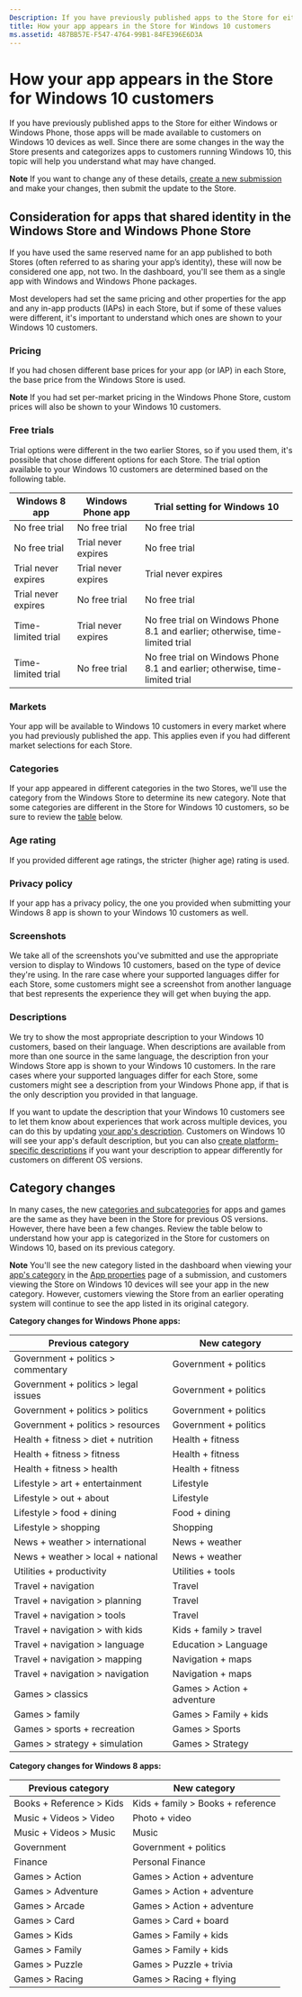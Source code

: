 ```yaml
---
Description: If you have previously published apps to the Store for either Windows or Windows Phone, those apps will be made available to customers on Windows 10 devices as well.
title: How your app appears in the Store for Windows 10 customers
ms.assetid: 487BB57E-F547-4764-99B1-84FE396E6D3A
---
```


# How your app appears in the Store for Windows 10 customers


If you have previously published apps to the Store for either Windows or Windows Phone, those apps will be made available to customers on Windows 10 devices as well. Since there are some changes in the way the Store presents and categorizes apps to customers running Windows 10, this topic will help you understand what may have changed.

**Note**  If you want to change any of these details, [create a new submission](app-submissions.md) and make your changes, then submit the update to the Store.

 

## Consideration for apps that shared identity in the Windows Store and Windows Phone Store


If you have used the same reserved name for an app published to both Stores (often referred to as sharing your app’s identity), these will now be considered one app, not two. In the dashboard, you'll see them as a single app with Windows and Windows Phone packages.

Most developers had set the same pricing and other properties for the app and any in-app products (IAPs) in each Store, but if some of these values were different, it's important to understand which ones are shown to your Windows 10 customers.

### Pricing
If you had chosen different base prices for your app (or IAP) in each Store, the base price from the Windows Store is used.

**Note**  If you had set per-market pricing in the Windows Phone Store, custom prices will also be shown to your Windows 10 customers.

### Free trials
Trial options were different in the two earlier Stores, so if you used them, it's possible that chose different options for each Store. The trial option available to your Windows 10 customers are determined based on the following table.

| Windows 8 app       | Windows Phone app   | Trial setting for Windows 10                                                  |
|---------------------|---------------------|-------------------------------------------------------------------------------|
| No free trial       | No free trial       | No free trial                                                                 |
| No free trial       | Trial never expires | No free trial                                                                 |
| Trial never expires | Trial never expires | Trial never expires                                                           |
| Trial never expires | No free trial       | No free trial                                                                 |
| Time-limited trial  | Trial never expires | No free trial on Windows Phone 8.1 and earlier; otherwise, time-limited trial |
| Time-limited trial  | No free trial       | No free trial on Windows Phone 8.1 and earlier; otherwise, time-limited trial |

### Markets
Your app will be available to Windows 10 customers in every market where you had previously published the app. This applies even if you had different market selections for each Store.

### Categories
If your app appeared in different categories in the two Stores, we'll use the category from the Windows Store to determine its new category. Note that some categories are different in the Store for Windows 10 customers, so be sure to review the [table](#cat) below.

### Age rating
If you provided different age ratings, the stricter (higher age) rating is used.

### Privacy policy
If your app has a privacy policy, the one you provided when submitting your Windows 8 app is shown to your Windows 10 customers as well.

### Screenshots
We take all of the screenshots you've submitted and use the appropriate version to display to Windows 10 customers, based on the type of device they're using. In the rare case where your supported languages differ for each Store, some customers might see a screenshot from another language that best represents the experience they will get when buying the app.

### Descriptions
We try to show the most appropriate description to your Windows 10 customers, based on their language. When descriptions are available from more than one source in the same language, the description fron your Windows Store app is shown to your Windows 10 customers. In the rare cases where your supported languages differ for each Store, some customers might see a description from your Windows Phone app, if that is the only description you provided in that language.

If you want to update the description that your Windows 10 customers see to let them know about experiences that work across multiple devices, you can do this by updating [your app's description](create-app-descriptions.md). Customers on Windows 10 will see your app's default description, but you can also [create platform-specific descriptions](create-platform-specific-descriptions.md) if you want your description to appear differently for customers on different OS versions.

## Category changes


In many cases, the new [categories and subcategories](category-and-subcategory-table.md) for apps and games are the same as they have been in the Store for previous OS versions. However, there have been a few changes. Review the table below to understand how your app is categorized in the Store for customers on Windows 10, based on its previous category.

**Note**  You'll see the new category listed in the dashboard when viewing your [app's category](category-and-subcategory-table.md) in the [App properties](enter-app-properties.md) page of a submission, and customers viewing the Store on Windows 10 devices will see your app in the new category. However, customers viewing the Store from an earlier operating system will continue to see the app listed in its original category.


**Category changes for Windows Phone apps:**

| Previous category                       | New category                  |
|-----------------------------------------|-------------------------------|
| Government + politics &gt; commentary   | Government + politics         |
| Government + politics &gt; legal issues | Government + politics         |
| Government + politics &gt; politics     | Government + politics         |
| Government + politics &gt; resources    | Government + politics         |
| Health + fitness &gt; diet + nutrition  | Health + fitness              |
| Health + fitness &gt; fitness           | Health + fitness              |
| Health + fitness &gt; health            | Health + fitness              |
| Lifestyle &gt; art + entertainment      | Lifestyle                     |
| Lifestyle &gt; out + about              | Lifestyle                     |
| Lifestyle &gt; food + dining            | Food + dining                 |
| Lifestyle &gt; shopping                 | Shopping                      |
| News + weather &gt; international       | News + weather                |
| News + weather &gt; local + national    | News + weather                |
| Utilities + productivity                | Utilities + tools             |
| Travel + navigation                     | Travel                        |
| Travel + navigation &gt; planning       | Travel                        |
| Travel + navigation &gt; tools          | Travel                        |
| Travel + navigation &gt; with kids      | Kids + family &gt; travel     |
| Travel + navigation &gt; language       | Education &gt; Language       |
| Travel + navigation &gt; mapping        | Navigation + maps             |
| Travel + navigation &gt; navigation     | Navigation + maps             |
| Games &gt; classics                     | Games &gt; Action + adventure |
| Games &gt; family                       | Games &gt; Family + kids      |
| Games &gt; sports + recreation          | Games &gt; Sports             |
| Games &gt; strategy + simulation        | Games &gt; Strategy           |

 

**Category changes for Windows 8 apps:**

| Previous category           | New category                         |
|-----------------------------|--------------------------------------|
| Books + Reference &gt; Kids | Kids + family &gt; Books + reference |
| Music + Videos &gt; Video   | Photo + video                        |
| Music + Videos &gt; Music   | Music                                |
| Government                  | Government + politics                |
| Finance                     | Personal Finance                     |
| Games &gt; Action           | Games &gt; Action + adventure        |
| Games &gt; Adventure        | Games &gt; Action + adventure        |
| Games &gt; Arcade           | Games &gt; Action + adventure        |
| Games &gt; Card             | Games &gt; Card + board              |
| Games &gt; Kids             | Games &gt; Family + kids             |
| Games &gt; Family           | Games &gt; Family + kids             |
| Games &gt; Puzzle           | Games &gt; Puzzle + trivia           |
| Games &gt; Racing           | Games &gt; Racing + flying           |


<!--HONumber=May16_HO4-->


